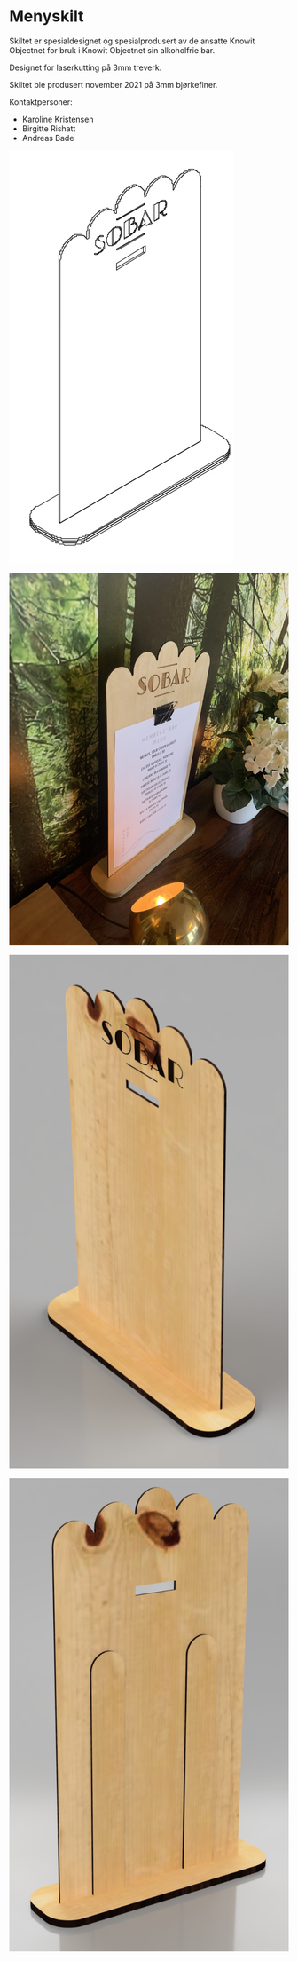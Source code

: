 # Menyskilt
Skiltet er spesialdesignet og spesialprodusert av de ansatte Knowit Objectnet for bruk i Knowit Objectnet sin alkoholfrie bar.

Designet for laserkutting på 3mm treverk.

Skiltet ble produsert november 2021 på 3mm bjørkefiner.

Kontaktpersoner:
-   Karoline Kristensen
-   Birgitte Rishatt
-   Andreas Bade

![sobar_skilt.jpg](./images/drawings/sobar_skilt.jpg)

![IMG_0229.jpeg](./images/finished/IMG_0229.jpeg)

![render4.png](./images/generated/render4.png)

![render1.png](./images/generated/render1.png)
